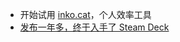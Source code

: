 - 开始试用 [inko.cat](https://www.inko.cat/)，个人效率工具
- [发布一年多，终于入手了 Steam Deck](https://houjoe.notion.site/Steam-Deck-69bd595650e141da94146521e5a3c10a)
